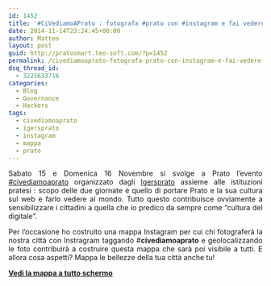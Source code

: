 ```yaml
---
id: 1452
title: '#CiVediamoAPrato : fotografa #prato con #instagram e fai vedere al mondo la mappa della nostra città'
date: 2014-11-14T23:24:45+00:00
author: Matteo
layout: post
guid: http://pratosmart.teo-soft.com/?p=1452
permalink: /civediamoaprato-fotografa-prato-con-instagram-e-fai-vedere-al-mondo-la-mappa-della-nostra-citta/
dsq_thread_id:
  - 3225633716
categories:
  - Blog
  - Governance
  - Hackers
tags:
  - civediamoaprato
  - igersprato
  - instagram
  - mappa
  - prato
---
```

<p style="text-align: justify;">
  Sabato 15 e Domenica 16 Novembre si svolge a Prato l&#8217;evento <a href="http://instagramersitalia.it/un-instameet-con-ospiti-internazionali-a-prato/" target="_blank">#civediamoaprato</a> organizzato dagli <a href="http://instagramersitalia.it/iger/igersprato/" target="_blank">Igersprato</a> assieme alle istituzioni pratesi : scopo delle due giornate è quello di portare Prato e la sua cultura sul web e farlo vedere al mondo. Tutto questo contribuisce ovviamente a sensibilizzare i cittadini a quella che io predico da sempre come &#8220;cultura del digitale&#8221;.
</p>

<p style="text-align: justify;">
  Per l&#8217;occasione ho costruito una mappa Instagram per cui chi fotograferà la nostra città con Instragram taggando #<strong>civediamoaprato</strong> e geolocalizzando le foto contribuirà a costruire questa mappa che sarà poi visibile a tutti. E allora cosa aspetti? Mappa le bellezze della tua città anche tu!
</p>

<p style="text-align: justify;">
  <a href="http://pratosmart.teo-soft.com/civediamoaprato/" target="_blank"><strong>Vedi la mappa a tutto schermo</strong></a>
</p>



&nbsp;